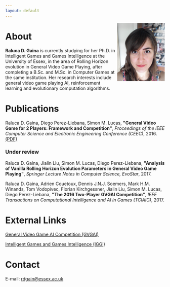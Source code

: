 ```yaml
---
layout: default
---
```


<img src="assets/images/headshot2.png" width="150" style="float:right" /> 

# [](#header-1)About

 **Raluca D. Gaina** is currently studying for her Ph.D. in Intelligent Games and Games Intelligence at the University of Essex, in the area of Rolling Horizon evolution in General Video Game Playing, after completing a B.Sc. and M.Sc. in Computer Games at the same institution. Her research interests include general video game playing AI, reinforcement learning and evolutionary computation algorithms.    


# [](#header-1)Publications

Raluca D. Gaina, Diego Perez-Liebana, Simon M. Lucas, **"General Video Game for 2 Players: Framework and Competition"**, _Proceedings of the IEEE Computer Science and Electronic Engineering Conference (CEEC)_, 2016. [(PDF)](assets/pdf/GVGAI2P-2016.pdf)

### [](#header-3)Under review

Raluca D. Gaina, Jialin Liu, Simon M. Lucas, Diego Perez-Liebana, **"Analysis of Vanilla Rolling Horizon Evolution Parameters in General Video Game Playing"**, _Springer Lecture Notes in Computer Science, EvoStar_, 2017.

Raluca D. Gaina, Adrien Couetoux, Dennis J.N.J. Soemers, Mark H.M. Winands, Tom Vodopivec, Florian Kirchgessner, Jialin Liu, Simon M. Lucas, Diego Perez-Liebana, **"The 2016 Two-Player GVGAI Competition"**, _IEEE Transactions on Computational Intelligence and AI in Games (TCIAIG)_, 2017.

# [](#header-1)External Links

[General Video Game AI Competition (GVGAI)](http://gvgai.net)

[Intelligent Games and Games Intelligence (IGGI)](http://iggi.org.uk)

# [](#header-1)Contact

E-mail: rdgain@essex.ac.uk

